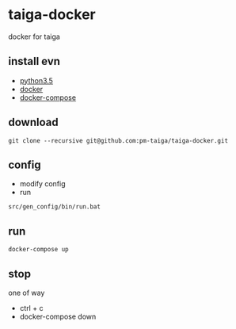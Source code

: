 # taiga-docker
docker for taiga

## install evn
* [python3.5](https://www.python.org/downloads/)
* [docker](https://www.runoob.com/docker/docker-architecture.html)
* [docker-compose](https://docs.docker.com/compose/install/)

## download
~~~
git clone --recursive git@github.com:pm-taiga/taiga-docker.git
~~~

## config
* modify config
* run
~~~
src/gen_config/bin/run.bat
~~~

## run
~~~
docker-compose up
~~~

## stop
one of way

* ctrl + c
* docker-compose down
